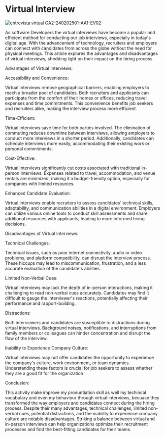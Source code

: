 



# Virtual Interview

[![entrevista virtual GA2-240202501-AA1-EV02](https://i9.ytimg.com/vi_webp/vQn5BLyM8a4/mq1.webp?sqp=CITN36UG-oaymwEmCMACELQB8quKqQMa8AEB-AH-CYAC0AWKAgwIABABGGUgUShTMA8=&rs=AOn4CLA7FmvIXHv1oW3HXFrgcrn_29DAIQ)](https://youtu.be/vQn5BLyM8a4 "Evidencia ENtrevista")

As software Developers the virtual interviews have become a popular and efficient method for conducting our job interviews, especially in today's digital age. With the advancement of technology, recruiters and employers can connect with candidates from across the globe without the need for physical meetings. This article explores the advantages and disadvantages of virtual interviews, shedding light on their impact on the hiring process.

Advantages of Virtual Interviews:

Accessibility and Convenience:

Virtual interviews remove geographical barriers, enabling employers to reach a broader pool of candidates. Both recruiters and applicants can participate from the comfort of their homes or offices, reducing travel expenses and time commitments. This convenience benefits job seekers and recruiters alike, making the interview process more efficient.

Time-Efficient:

Virtual interviews save time for both parties involved. The elimination of commuting reduces downtime between interviews, allowing employers to conduct more interviews in a shorter period. Additionally, candidates can schedule interviews more easily, accommodating their existing work or personal commitments.

Cost-Effective:

Virtual interviews significantly cut costs associated with traditional in-person interviews. Expenses related to travel, accommodation, and venue rentals are minimized, making it a budget-friendly option, especially for companies with limited resources.

Enhanced Candidate Evaluation:

Virtual interviews enable recruiters to assess candidates' technical skills, adaptability, and communication abilities in a digital environment. Employers can utilize various online tools to conduct skill assessments and share additional resources with applicants, leading to more informed hiring decisions.

Disadvantages of Virtual Interviews:

Technical Challenges:

Technical issues, such as poor internet connectivity, audio or video problems, and platform compatibility, can disrupt the interview process. These hiccups may lead to miscommunication, frustration, and a less accurate evaluation of the candidate's abilities.

Limited Non-Verbal Cues:

Virtual interviews may lack the depth of in-person interactions, making it challenging to read non-verbal cues accurately. Candidates may find it difficult to gauge the interviewer's reactions, potentially affecting their performance and rapport-building.

Distractions:

Both interviewers and candidates are susceptible to distractions during virtual interviews. Background noises, notifications, and interruptions from family members or colleagues can hinder concentration and disrupt the flow of the interview.

Inability to Experience Company Culture:

Virtual interviews may not offer candidates the opportunity to experience the company's culture, work environment, or team dynamics. Understanding these factors is crucial for job seekers to assess whether they are a good fit for the organization.

Conclusion:

This activity make improve my pronuntiation skill as well my techincal vocabulary and even my behaviour through virtual interviews, becuase they transformed the way employers and candidates connect during the hiring process. Despite their many advantages, technical challenges, limited non-verbal cues, potential distractions, and the inability to experience company culture are notable disadvantages. Striking a balance between virtual and in-person interviews can help organizations optimize their recruitment processes and find the best-fitting candidates for their teams.



